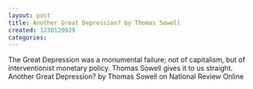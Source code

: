 ```yaml
---
layout: post
title: Another Great Depression? by Thomas Sowell
created: 1230120929
categories:
---
```

The Great Depression was a monumental failure; not of capitalism, but of interventionist monetary policy.  Thomas Sowell gives it to us straight.   Another Great Depression? by Thomas Sowell on National Review Online    
